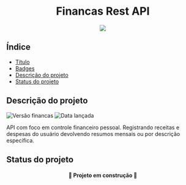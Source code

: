 <h1 align="center"> Financas Rest API </h1>

<p align="center">
<img src="http://img.shields.io/static/v1?label=STATUS&message=EM%20DESENVOLVIMENTO&color=GREEN&style=for-the-badge"/>
</p>

## Índice

* [Título](#titulo)
* [Badges](#badges)
* [Descrição do projeto](#descricao-do-projeto)
* [Status do projeto](#status-do-projeto)

## Descrição do projeto
![Versão financas](http://img.shields.io/static/v1?label=Financas&message=v0.0.1&color=YELLOW&style=plastic)
![Data lançada](http://img.shields.io/static/v1?label=Release&message=Agosto&color=GREEN&style=plastic)

<p>
API com foco em controle financeiro pessoal. Registrando receitas e despesas do usuário devolvendo resumos mensais ou por descrição específica.
</p>

## Status do projeto
<h4 align="center">
🚧 Projeto em construção 🚧
</h4>
